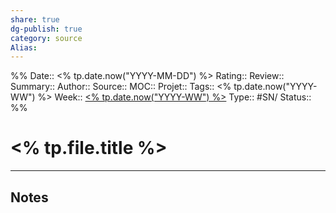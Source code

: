 ```yaml
---
share: true 
dg-publish: true
category: source
Alias:
---
```


%%
Date:: <% tp.date.now("YYYY-MM-DD") %>
Rating::
Review:: 
Summary:: 
Author::
Source::
MOC::
Projet:: 
Tags:: <% tp.date.now("YYYY-WW") %>
Week:: [<% tp.date.now("YYYY-WW") %>](%3C%25%20tp.date.now(%22YYYY-WW%22)%20%25%3E.md)
Type:: #SN/
Status:: 
%%


# <% tp.file.title %>


***

## Notes
